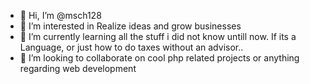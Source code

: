 - 👋 Hi, I’m @msch128
- 👀 I’m interested in Realize ideas and grow businesses
- 🌱 I’m currently learning all the stuff i did not know untill now. If its a Language, or just how to do taxes without an advisor.. 
- 💞️ I’m looking to collaborate on cool php related projects or anything regarding web development
